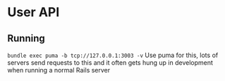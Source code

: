 # User API

## Running
`bundle exec puma -b tcp://127.0.0.1:3003 -v`
Use puma for this, lots of servers send requests to this and it often gets hung up in development when running a normal Rails server

